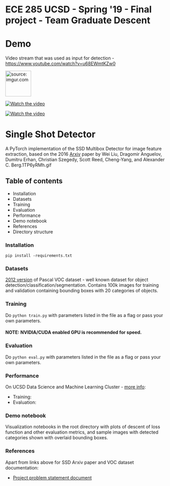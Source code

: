 # ECE 285 UCSD - Spring '19 - Final project - Team Graduate Descent

# Demo
Video stream that was used as input for detection - https://www.youtube.com/watch?v=u68EWmtKZw0 

<a href="https://imgur.com/1TP6yRM"><img src="https://i.imgur.com/1TP6yRMh.gif" title="source: imgur.com"  width="80" height="80" /></a>

[![Watch the video](https://i.imgur.com/1TP6yRMh.gif)](https://imgur.com/GJDkbfu.gif)


[![Watch the video](https://imgur.com/vrdP6Qa.gif)](https://imgur.com/9hJaIPe.gif)


# Single Shot Detector 
A PyTorch implementation of the SSD Multibox Detector for image feature extraction, based on the 2016 [Arxiv](http://arxiv.org/abs/1512.02325) paper by Wei Liu, Dragomir Anguelov, Dumitru Erhan, Christian Szegedy, Scott Reed, Cheng-Yang, and Alexander C. Berg.1TP6yRMh.gif
## Table of contents
- Installation
- Datasets
- Training
- Evaluation
- Performance
- Demo notebook
- References
- Directory structure
### Installation
```pip install -requirements.txt```
### Datasets
[2012 version](http://host.robots.ox.ac.uk/pascal/VOC/voc2012/) of Pascal VOC dataset - well known dataset for object detection/classification/segmentation. Contains 100k images for training and validation containing bounding boxes with 20 categories of objects.
### Training
Do ```python train.py``` with parameters listed in the file as a flag or pass your own parameters.
#### NOTE: NVIDIA/CUDA enabled GPU is recommended for speed.
### Evaluation
Do ```python eval.py``` with parameters listed in the file as a flag or pass your own parameters.
### Performance <br>
On UCSD Data Science and Machine Learning Cluster - [more info](https://datahub.ucsd.edu/hub/login):
- Training:
- Evaluation:
### Demo notebook
Visualization notebooks in the root directory with plots of descent of loss function and other evaluation metrics, and sample images with detected categories shown with overlaid bounding boxes.
### References <br>
Apart from links above for SSD Arxiv paper and VOC dataset documentation:
- [Project problem statement document](https://www.charles-deledalle.fr/pages/files/ucsd_ece285_mlip/projectC_object_detection.pdf)
